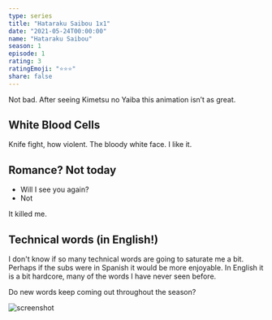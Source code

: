 ```yaml
---
type: series
title: "Hataraku Saibou 1x1"
date: "2021-05-24T00:00:00"
name: "Hataraku Saibou"
season: 1
episode: 1
rating: 3
ratingEmoji: "⭐️⭐️⭐️"
share: false
---
```


Not bad. After seeing Kimetsu no Yaiba this animation isn’t as great.

## White Blood Cells

Knife fight, how violent. The bloody white face. I like it.

## Romance? Not today

- Will I see you again?
- Not

It killed me.

## Technical words (in English!)

I don't know if so many technical words are going to saturate me a bit. Perhaps if the subs were in Spanish it would be more enjoyable. In English it is a bit hardcore, many of the words I have never seen before.

Do new words keep coming out throughout the season?

![screenshot](https://cldup.com/BNLqSwGJAf.jpg)
